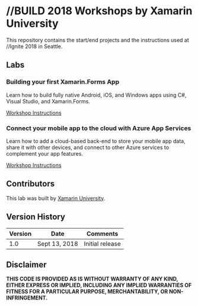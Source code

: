 # //BUILD 2018 Workshops by Xamarin University

This repository contains the start/end projects and the instructions used at //Ignite 2018 in Seattle.

## Labs

### Building your first Xamarin.Forms App
Learn how to build fully native Android, iOS, and Windows apps using C#, Visual Studio, and Xamarin.Forms.

[Workshop Instructions](./lab1/README.md)

### Connect your mobile app to the cloud with Azure App Services
Learn how to add a cloud-based back-end to store your mobile app data, share it with other devices, and connect to other Azure services to complement your app features.

[Workshop Instructions](./lab2/README.md)

## Contributors

This lab was built by [Xamarin University](https://university.xamarin.com).

## Version History

| Version | Date | Comments |
|---------|------|----------|
| 1.0     | Sept 13, 2018 | Initial release |

## Disclaimer

**THIS CODE IS PROVIDED AS IS WITHOUT WARRANTY OF ANY KIND, EITHER EXPRESS OR IMPLIED, INCLUDING ANY IMPLIED WARRANTIES OF FITNESS FOR A PARTICULAR PURPOSE, MERCHANTABILITY, OR NON-INFRINGEMENT.**

